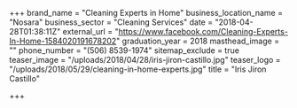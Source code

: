 +++
brand_name = "Cleaning Experts in Home"
business_location_name = "Nosara"
business_sector = "Cleaning Services"
date = "2018-04-28T01:38:11Z"
external_url = "https://www.facebook.com/Cleaning-Experts-In-Home-1584020191678202"
graduation_year = 2018
masthead_image = ""
phone_number = "(506) 8539-1974"
sitemap_exclude = true
teaser_image = "/uploads/2018/04/28/iris-jiron-castillo.jpg"
teaser_logo = "/uploads/2018/05/29/cleaning-in-home-experts.jpg"
title = "Iris Jiron Castillo"

+++
